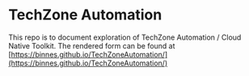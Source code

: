 # TechZone Automation

This repo is to document exploration of TechZone Automation / Cloud Native Toolkit.  The rendered form can be found at [https://binnes.github.io/TechZoneAutomation/](https://binnes.github.io/TechZoneAutomation/)

